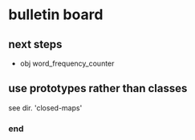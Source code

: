 # bulletin board

## next steps

 - obj word_frequency_counter

## use prototypes rather than classes

see dir. 'closed-maps'

### end

